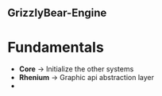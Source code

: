 ## GrizzlyBear-Engine


# Fundamentals
-  **Core** -> Initialize the other systems
-  **Rhenium** -> Graphic api abstraction layer
-  
